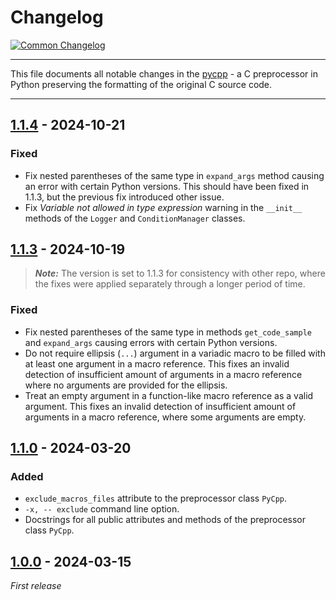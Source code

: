 # Changelog

[![Common Changelog](https://common-changelog.org/badge.svg)](https://common-changelog.org)

---

This file documents all notable changes in the [pycpp](https://github.com/lubomilko/pycpp) -
a C preprocessor in Python preserving the formatting of the original C source code.

---


## [1.1.4] - 2024-10-21

### Fixed

- Fix nested parentheses of the same type in `expand_args` method causing an error with certain
  Python versions. This should have been fixed in 1.1.3, but the previous fix introduced other
  issue.
- Fix *Variable not allowed in type expression* warning in the `__init__` methods of the
  `Logger` and `ConditionManager` classes.


## [1.1.3] - 2024-10-19

> **_Note:_** The version is set to 1.1.3 for consistency with other repo, where the fixes were
> applied separately through a longer period of time.

### Fixed

- Fix nested parentheses of the same type in methods `get_code_sample` and `expand_args` causing
  errors with certain Python versions.
- Do not require ellipsis (`...`) argument in a variadic macro to be filled with at least one
  argument in a macro reference. This fixes an invalid detection of insufficient amount of
  arguments in a macro reference where no arguments are provided for the ellipsis.
- Treat an empty argument in a function-like macro reference as a valid argument. This fixes an
  invalid detection of insufficient amount of arguments in a macro reference, where some arguments
  are empty.


## [1.1.0] - 2024-03-20

### Added

- `exclude_macros_files` attribute to the preprocessor class `PyCpp`.
- `-x, -- exclude` command line option.
- Docstrings for all public attributes and methods of the preprocessor class `PyCpp`.


## [1.0.0] - 2024-03-15

*First release*


[unreleased]: https://github.com/lubomilko/pycpp
[1.1.4]: https://github.com/lubomilko/pycpp/releases/tag/1.1.4
[1.1.3]: https://github.com/lubomilko/pycpp/releases/tag/1.1.3
[1.1.0]: https://github.com/lubomilko/pycpp/releases/tag/1.1.0
[1.0.0]: https://github.com/lubomilko/pycpp/releases/tag/1.0.0
